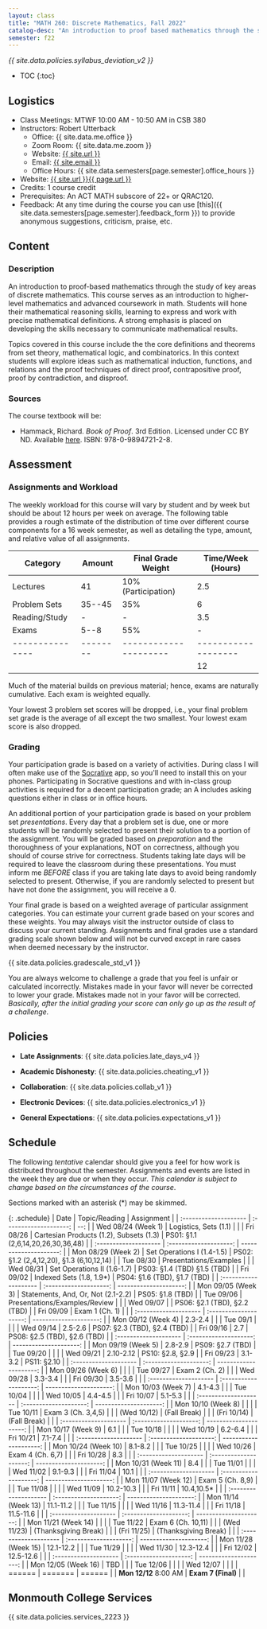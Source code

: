 ```yaml
---
layout: class
title: "MATH 260: Discrete Mathematics, Fall 2022"
catalog-desc: "An introduction to proof based mathematics through the study of key areas of discrete mathematics."
semester: f22
---
```


*{{ site.data.policies.syllabus_deviation_v2 }}*

* TOC
{:toc}

## Logistics

* Class Meetings: MTWF 10:00 AM - 10:50 AM in CSB 380
* Instructors: Robert Utterback
  * Office: {{ site.data.me.office }}
  * Zoom Room: {{ site.data.me.zoom }}
  * Website: <a href="{{ site.url }}">{{ site.url }}</a>
  * Email: <a href="mailto:{{ site.email }}">{{ site.email }}</a>
  * Office Hours: {{ site.data.semesters[page.semester].office_hours }}
* Website: <a href="{{ site.url }}{{ page.url }}">{{ site.url }}{{ page.url }}</a>
* Credits: 1 course credit
* Prerequisites: An ACT MATH subscore of 22+ or QRAC120.
* Feedback: At any time during the course you can use
  [this]({{ site.data.semesters[page.semester].feedback_form }}) to provide
  anonymous suggestions, criticism, praise, etc.

## Content

### Description
An introduction to proof-based mathematics through the study of key
areas of discrete mathematics. This course serves as an introduction
to higher-level mathematics and advanced coursework in math. Students
will hone their mathematical reasoning skills, learning to express and
work with precise mathematical definitions. A strong emphasis is
placed on developing the skills necessary to communicate mathematical
results.

Topics covered in this course include the the core definitions and
theorems from set theory, mathematical logic, and combinatorics.  In
this context students will explore ideas such as mathematical
induction, functions, and relations and the proof techniques of direct
proof, contrapositive proof, proof by contradiction, and disproof.

### Sources

The course textbook will be:

* Hammack, Richard. _Book of Proof_. 3rd Edition. Licensed under CC BY
  ND. Available
  [here](http://www.people.vcu.edu/~rhammack/BookOfProof/). ISBN:
  978-0-9894721-2-8.

## Assessment

### Assignments and Workload
The weekly workload for this course will vary by student and by week
but should be about 12 hours per week on average. The following table
provides a rough estimate of the distribution of time over different
course components for a 16 week semester, as well as detailing the
type, amount, and relative value of all assignments.

| Category      | Amount | Final Grade Weight  | Time/Week (Hours) |
|---------------|--------|---------------------|-------------------|
| Lectures      | 41     | 10% (Participation) | 2.5               |
| Problem Sets  | 35--45 | 35%                 | 6                 |
| Reading/Study | -      | -                   | 3.5               |
| Exams         | 5--8   | 55%                 | -                 |
|---------------|--------|---------------------|-------------------|
|               |        |                     | 12                |

Much of the material builds on previous material; hence, exams are
naturally cumulative. Each exam is weighted equally.

Your lowest 3 problem set scores will be dropped, i.e., your final
problem set grade is the average of all except the two smallest. Your
lowest exam score is also dropped.

### Grading

Your participation grade is based on a variety of activities. During
class I will often make use of the [Socrative](https://socrative.com)
app, so you'll need to install this on your phones. Participating in
Socrative questions and with in-class group activities is required for
a decent participation grade; an A includes asking questions either in
class or in office hours.

An additional portion of your participation grade is based on your
problem set *presentations*. Every day that a problem set is due, one
or more students will be randomly selected to present their solution
to a portion of the assignment. You will be graded based on
*preparation* and the thoroughness of your explanations, NOT on
correctness, although you should of course strive for
correctness. Students taking late days will be required to leave the
classroom during these presentations. You must inform me *BEFORE*
class if you are taking late days to avoid being randomly selected to
present. Otherwise, if you are randomly selected to present but have
not done the assignment, you will receive a 0.

Your final grade is based on a weighted average of particular
assignment categories. You can estimate your current grade based on
your scores and these weights. You may always visit the instructor
outside of class to discuss your current standing. Assignments and
final grades use a standard grading scale shown below and will not
be curved except in rare cases when deemed necessary by the
instructor.

{{ site.data.policies.gradescale_std_v1 }}

You are always welcome to challenge a grade that you feel is unfair or
calculated incorrectly. Mistakes made in your favor will never be
corrected to lower your grade. Mistakes made not in your favor will be
corrected. *Basically, after the initial grading your score can only
go up as the result of a challenge.*

## Policies

* **Late Assignments**: {{ site.data.policies.late_days_v4 }}

* **Academic Dishonesty**: {{ site.data.policies.cheating_v1 }}

* **Collaboration**: {{ site.data.policies.collab_v1 }}

* **Electronic Devices**: {{ site.data.policies.electronics_v1 }}

* **General Expectations**: {{ site.data.policies.expectations_v1 }}

## Schedule
The following *tentative* calendar should give you a feel for how work is
distributed throughout the semester. Assignments and events are listed
in the week they are due or when they occur. *This calendar is subject
to change based on the circumstances of the course*.

Sections marked with an asterisk (*) may be skimmed.

{: .schedule}
| Date                  | Topic/Reading                           | Assignment                                |
| :-------------------- | :--------------------:                  | --:                                       |
| Wed 08/24 (Week 1)    | Logistics, Sets (1.1)                   |                                           |
| Fri 08/26             | Cartesian Products (1.2), Subsets (1.3) | PS01: §1.1 (2,6,14,20,26,30,36,48)        |
| :-------------------- | :--------------------:                  | ---------------------:                    |
| Mon 08/29 (Week 2)    | Set Operations I (1.4-1.5)              | PS02: §1.2 (2,4,12,20), §1.3 (6,10,12,14) |
| Tue 08/30             | Presentations/Examples                  |                                           |
| Wed 08/31             | Set Operations II (1.6-1.7)             | PS03: §1.4 (TBD) §1.5 (TBD)               |
| Fri 09/02             | Indexed Sets (1.8, 1.9\*)               | PS04: §1.6 (TBD), §1.7 (TBD)              |
| :-------------------- | :--------------------:                  | ---------------------:                    |
| Mon 09/05 (Week 3)    | Statements, And, Or, Not (2.1-2.2)      | PS05: §1.8 (TBD)                          |
| Tue 09/06             | Presentations/Examples/Review           |                                           |
| Wed 09/07             |                                         | PS06: §2.1 (TBD), §2.2 (TBD)              |
| Fri 09/09             | Exam 1 (Ch. 1)                          |                                           |
| :-------------------- | :--------------------:                  | ---------------------:                    |
| Mon 09/12 (Week 4)    | 2.3-2.4                                 |                                           |
| Tue 09/1              |                                         |                                           |
| Wed 09/14             | 2.5-2.6                                 | PS07: §2.3 (TBD), §2.4 (TBD)              |
| Fri 09/16             | 2.7                                     | PS08: §2.5 (TBD), §2.6 (TBD)              |
| :-------------------- | :--------------------:                  | ---------------------:                    |
| Mon 09/19 (Week 5)    | 2.8-2.9                                 | PS09: §2.7 (TBD)                          |
| Tue 09/20             |                                         |                                           |
| Wed 09/21             | 2.10-2.12                               | PS10: §2.8, §2.9                          |
| Fri 09/23             | 3.1-3.2                                 | PS11: §2.10                               |
| :-------------------- | :--------------------:                  | ---------------------:                    |
| Mon 09/26 (Week 6)    |                                         |                                           |
| Tue 09/27             | Exam 2 (Ch. 2)                          |                                           |
| Wed 09/28             | 3.3-3.4                                 |                                           |
| Fri 09/30             | 3.5-3.6                                 |                                           |
| :-------------------- | :--------------------:                  | ---------------------:                    |
| Mon 10/03 (Week 7)    | 4.1-4.3                                 |                                           |
| Tue 10/04             |                                         |                                           |
| Wed 10/05             | 4.4-4.5                                 |                                           |
| Fri 10/07             | 5.1-5.3                                 |                                           |
| :-------------------- | :--------------------:                  | ---------------------:                    |
| Mon 10/10 (Week 8)    |                                         |                                           |
| Tue 10/11             | Exam 3 (Ch. 3,4,5)                      |                                           |
| (Wed 10/12)           | (Fall Break)                            |                                           |
| (Fri 10/14)           | (Fall Break)                            |                                           |
| :-------------------- | :--------------------:                  | ---------------------:                    |
| Mon 10/17 (Week 9)    | 6.1                                     |                                           |
| Tue 10/18             |                                         |                                           |
| Wed 10/19             | 6.2-6.4                                 |                                           |
| Fri 10/21             | 7.1-7.4                                 |                                           |
| :-------------------- | :--------------------:                  | ---------------------:                    |
| Mon 10/24 (Week 10)   | 8.1-8.2                                 |                                           |
| Tue 10/25             |                                         |                                           |
| Wed 10/26             | Exam 4 (Ch. 6,7)                        |                                           |
| Fri 10/28             | 8.3                                     |                                           |
| :-------------------- | :--------------------:                  | ---------------------:                    |
| Mon 10/31 (Week 11)   | 8.4                                     |                                           |
| Tue 11/01             |                                         |                                           |
| Wed 11/02             | 9.1-9.3                                 |                                           |
| Fri 11/04             | 10.1                                    |                                           |
| :-------------------- | :--------------------:                  | ---------------------:                    |
| Mon 11/07 (Week 12)   | Exam 5 (Ch. 8,9)                        |                                           |
| Tue 11/08             |                                         |                                           |
| Wed 11/09             | 10.2-10.3                               |                                           |
| Fri 11/11             | 10.4,10.5\*                             |                                           |
| :-------------------- | :--------------------:                  | ---------------------:                    |
| Mon 11/14 (Week 13)   | 11.1-11.2                               |                                           |
| Tue 11/15             |                                         |                                           |
| Wed 11/16             | 11.3-11.4                               |                                           |
| Fri 11/18             | 11.5-11.6                               |                                           |
| :-------------------- | :--------------------:                  | ---------------------:                    |
| Mon 11/21 (Week 14)   |                                         |                                           |
| Tue 11/22             | Exam 6 (Ch. 10,11)                      |                                           |
| (Wed 11/23)           | (Thanksgiving Break)                    |                                           |
| (Fri 11/25)           | (Thanksgiving Break)                    |                                           |
| :-------------------- | :--------------------:                  | ---------------------:                    |
| Mon 11/28 (Week 15)   | 12.1-12.2                               |                                           |
| Tue 11/29             |                                         |                                           |
| Wed 11/30             | 12.3-12.4                               |                                           |
| Fri 12/02             | 12.5-12.6                               |                                           |
| :-------------------- | :--------------------:                  | ---------------------:                    |
| Mon 12/05 (Week 16)   | TBD                                     |                                           |
| Tue 12/06             |                                         |                                           |
| Wed 12/07             |                                         |                                           |
| ======                | =======                                 | ======                                    |
| **Mon 12/12** 8:00 AM | **Exam 7 (Final)**                      |                                           |

## Monmouth College Services

{{ site.data.policies.services_2223 }}
